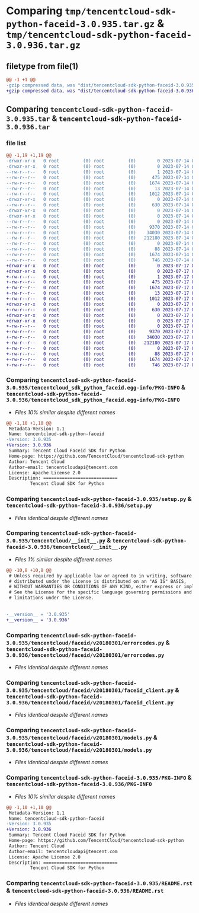 # Comparing `tmp/tencentcloud-sdk-python-faceid-3.0.935.tar.gz` & `tmp/tencentcloud-sdk-python-faceid-3.0.936.tar.gz`

## filetype from file(1)

```diff
@@ -1 +1 @@
-gzip compressed data, was "dist/tencentcloud-sdk-python-faceid-3.0.935.tar", last modified: Fri Jul 14 00:30:43 2023, max compression
+gzip compressed data, was "dist/tencentcloud-sdk-python-faceid-3.0.936.tar", last modified: Mon Jul 17 00:25:10 2023, max compression
```

## Comparing `tencentcloud-sdk-python-faceid-3.0.935.tar` & `tencentcloud-sdk-python-faceid-3.0.936.tar`

### file list

```diff
@@ -1,19 +1,19 @@
-drwxr-xr-x   0 root         (0) root         (0)        0 2023-07-14 00:30:43.000000 tencentcloud-sdk-python-faceid-3.0.935/
-drwxr-xr-x   0 root         (0) root         (0)        0 2023-07-14 00:30:43.000000 tencentcloud-sdk-python-faceid-3.0.935/tencentcloud_sdk_python_faceid.egg-info/
--rw-r--r--   0 root         (0) root         (0)        1 2023-07-14 00:30:43.000000 tencentcloud-sdk-python-faceid-3.0.935/tencentcloud_sdk_python_faceid.egg-info/dependency_links.txt
--rw-r--r--   0 root         (0) root         (0)      475 2023-07-14 00:30:43.000000 tencentcloud-sdk-python-faceid-3.0.935/tencentcloud_sdk_python_faceid.egg-info/SOURCES.txt
--rw-r--r--   0 root         (0) root         (0)     1674 2023-07-14 00:30:43.000000 tencentcloud-sdk-python-faceid-3.0.935/tencentcloud_sdk_python_faceid.egg-info/PKG-INFO
--rw-r--r--   0 root         (0) root         (0)       13 2023-07-14 00:30:43.000000 tencentcloud-sdk-python-faceid-3.0.935/tencentcloud_sdk_python_faceid.egg-info/top_level.txt
--rw-r--r--   0 root         (0) root         (0)     1012 2023-07-14 00:30:43.000000 tencentcloud-sdk-python-faceid-3.0.935/setup.py
-drwxr-xr-x   0 root         (0) root         (0)        0 2023-07-14 00:30:43.000000 tencentcloud-sdk-python-faceid-3.0.935/tencentcloud/
--rw-r--r--   0 root         (0) root         (0)      630 2023-07-14 00:30:43.000000 tencentcloud-sdk-python-faceid-3.0.935/tencentcloud/__init__.py
-drwxr-xr-x   0 root         (0) root         (0)        0 2023-07-14 00:30:43.000000 tencentcloud-sdk-python-faceid-3.0.935/tencentcloud/faceid/
-drwxr-xr-x   0 root         (0) root         (0)        0 2023-07-14 00:30:43.000000 tencentcloud-sdk-python-faceid-3.0.935/tencentcloud/faceid/v20180301/
--rw-r--r--   0 root         (0) root         (0)        0 2023-07-14 00:30:43.000000 tencentcloud-sdk-python-faceid-3.0.935/tencentcloud/faceid/v20180301/__init__.py
--rw-r--r--   0 root         (0) root         (0)     9370 2023-07-14 00:30:43.000000 tencentcloud-sdk-python-faceid-3.0.935/tencentcloud/faceid/v20180301/errorcodes.py
--rw-r--r--   0 root         (0) root         (0)    34030 2023-07-14 00:30:43.000000 tencentcloud-sdk-python-faceid-3.0.935/tencentcloud/faceid/v20180301/faceid_client.py
--rw-r--r--   0 root         (0) root         (0)   212180 2023-07-14 00:30:43.000000 tencentcloud-sdk-python-faceid-3.0.935/tencentcloud/faceid/v20180301/models.py
--rw-r--r--   0 root         (0) root         (0)        0 2023-07-14 00:30:43.000000 tencentcloud-sdk-python-faceid-3.0.935/tencentcloud/faceid/__init__.py
--rw-r--r--   0 root         (0) root         (0)       88 2023-07-14 00:30:43.000000 tencentcloud-sdk-python-faceid-3.0.935/setup.cfg
--rw-r--r--   0 root         (0) root         (0)     1674 2023-07-14 00:30:43.000000 tencentcloud-sdk-python-faceid-3.0.935/PKG-INFO
--rw-r--r--   0 root         (0) root         (0)      746 2023-07-14 00:30:43.000000 tencentcloud-sdk-python-faceid-3.0.935/README.rst
+drwxr-xr-x   0 root         (0) root         (0)        0 2023-07-17 00:25:10.000000 tencentcloud-sdk-python-faceid-3.0.936/
+drwxr-xr-x   0 root         (0) root         (0)        0 2023-07-17 00:25:10.000000 tencentcloud-sdk-python-faceid-3.0.936/tencentcloud_sdk_python_faceid.egg-info/
+-rw-r--r--   0 root         (0) root         (0)        1 2023-07-17 00:25:10.000000 tencentcloud-sdk-python-faceid-3.0.936/tencentcloud_sdk_python_faceid.egg-info/dependency_links.txt
+-rw-r--r--   0 root         (0) root         (0)      475 2023-07-17 00:25:10.000000 tencentcloud-sdk-python-faceid-3.0.936/tencentcloud_sdk_python_faceid.egg-info/SOURCES.txt
+-rw-r--r--   0 root         (0) root         (0)     1674 2023-07-17 00:25:10.000000 tencentcloud-sdk-python-faceid-3.0.936/tencentcloud_sdk_python_faceid.egg-info/PKG-INFO
+-rw-r--r--   0 root         (0) root         (0)       13 2023-07-17 00:25:10.000000 tencentcloud-sdk-python-faceid-3.0.936/tencentcloud_sdk_python_faceid.egg-info/top_level.txt
+-rw-r--r--   0 root         (0) root         (0)     1012 2023-07-17 00:25:10.000000 tencentcloud-sdk-python-faceid-3.0.936/setup.py
+drwxr-xr-x   0 root         (0) root         (0)        0 2023-07-17 00:25:10.000000 tencentcloud-sdk-python-faceid-3.0.936/tencentcloud/
+-rw-r--r--   0 root         (0) root         (0)      630 2023-07-17 00:25:10.000000 tencentcloud-sdk-python-faceid-3.0.936/tencentcloud/__init__.py
+drwxr-xr-x   0 root         (0) root         (0)        0 2023-07-17 00:25:10.000000 tencentcloud-sdk-python-faceid-3.0.936/tencentcloud/faceid/
+drwxr-xr-x   0 root         (0) root         (0)        0 2023-07-17 00:25:10.000000 tencentcloud-sdk-python-faceid-3.0.936/tencentcloud/faceid/v20180301/
+-rw-r--r--   0 root         (0) root         (0)        0 2023-07-17 00:25:10.000000 tencentcloud-sdk-python-faceid-3.0.936/tencentcloud/faceid/v20180301/__init__.py
+-rw-r--r--   0 root         (0) root         (0)     9370 2023-07-17 00:25:10.000000 tencentcloud-sdk-python-faceid-3.0.936/tencentcloud/faceid/v20180301/errorcodes.py
+-rw-r--r--   0 root         (0) root         (0)    34030 2023-07-17 00:25:10.000000 tencentcloud-sdk-python-faceid-3.0.936/tencentcloud/faceid/v20180301/faceid_client.py
+-rw-r--r--   0 root         (0) root         (0)   212180 2023-07-17 00:25:10.000000 tencentcloud-sdk-python-faceid-3.0.936/tencentcloud/faceid/v20180301/models.py
+-rw-r--r--   0 root         (0) root         (0)        0 2023-07-17 00:25:10.000000 tencentcloud-sdk-python-faceid-3.0.936/tencentcloud/faceid/__init__.py
+-rw-r--r--   0 root         (0) root         (0)       88 2023-07-17 00:25:10.000000 tencentcloud-sdk-python-faceid-3.0.936/setup.cfg
+-rw-r--r--   0 root         (0) root         (0)     1674 2023-07-17 00:25:10.000000 tencentcloud-sdk-python-faceid-3.0.936/PKG-INFO
+-rw-r--r--   0 root         (0) root         (0)      746 2023-07-17 00:25:10.000000 tencentcloud-sdk-python-faceid-3.0.936/README.rst
```

### Comparing `tencentcloud-sdk-python-faceid-3.0.935/tencentcloud_sdk_python_faceid.egg-info/PKG-INFO` & `tencentcloud-sdk-python-faceid-3.0.936/tencentcloud_sdk_python_faceid.egg-info/PKG-INFO`

 * *Files 10% similar despite different names*

```diff
@@ -1,10 +1,10 @@
 Metadata-Version: 1.1
 Name: tencentcloud-sdk-python-faceid
-Version: 3.0.935
+Version: 3.0.936
 Summary: Tencent Cloud Faceid SDK for Python
 Home-page: https://github.com/TencentCloud/tencentcloud-sdk-python
 Author: Tencent Cloud
 Author-email: tencentcloudapi@tencent.com
 License: Apache License 2.0
 Description: ============================
         Tencent Cloud SDK for Python
```

### Comparing `tencentcloud-sdk-python-faceid-3.0.935/setup.py` & `tencentcloud-sdk-python-faceid-3.0.936/setup.py`

 * *Files identical despite different names*

### Comparing `tencentcloud-sdk-python-faceid-3.0.935/tencentcloud/__init__.py` & `tencentcloud-sdk-python-faceid-3.0.936/tencentcloud/__init__.py`

 * *Files 1% similar despite different names*

```diff
@@ -10,8 +10,8 @@
 # Unless required by applicable law or agreed to in writing, software
 # distributed under the License is distributed on an "AS IS" BASIS,
 # WITHOUT WARRANTIES OR CONDITIONS OF ANY KIND, either express or implied.
 # See the License for the specific language governing permissions and
 # limitations under the License.
 
 
-__version__ = '3.0.935'
+__version__ = '3.0.936'
```

### Comparing `tencentcloud-sdk-python-faceid-3.0.935/tencentcloud/faceid/v20180301/errorcodes.py` & `tencentcloud-sdk-python-faceid-3.0.936/tencentcloud/faceid/v20180301/errorcodes.py`

 * *Files identical despite different names*

### Comparing `tencentcloud-sdk-python-faceid-3.0.935/tencentcloud/faceid/v20180301/faceid_client.py` & `tencentcloud-sdk-python-faceid-3.0.936/tencentcloud/faceid/v20180301/faceid_client.py`

 * *Files identical despite different names*

### Comparing `tencentcloud-sdk-python-faceid-3.0.935/tencentcloud/faceid/v20180301/models.py` & `tencentcloud-sdk-python-faceid-3.0.936/tencentcloud/faceid/v20180301/models.py`

 * *Files identical despite different names*

### Comparing `tencentcloud-sdk-python-faceid-3.0.935/PKG-INFO` & `tencentcloud-sdk-python-faceid-3.0.936/PKG-INFO`

 * *Files 10% similar despite different names*

```diff
@@ -1,10 +1,10 @@
 Metadata-Version: 1.1
 Name: tencentcloud-sdk-python-faceid
-Version: 3.0.935
+Version: 3.0.936
 Summary: Tencent Cloud Faceid SDK for Python
 Home-page: https://github.com/TencentCloud/tencentcloud-sdk-python
 Author: Tencent Cloud
 Author-email: tencentcloudapi@tencent.com
 License: Apache License 2.0
 Description: ============================
         Tencent Cloud SDK for Python
```

### Comparing `tencentcloud-sdk-python-faceid-3.0.935/README.rst` & `tencentcloud-sdk-python-faceid-3.0.936/README.rst`

 * *Files identical despite different names*

